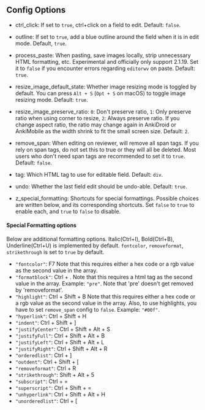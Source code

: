 ## Config Options

- ctrl_click: If set to `true`, ctrl+click on a field to edit. Default: `false`.

- outline: If set to `true`, add a blue outline around the field when it is in edit mode. Default, `true`.

- process_paste: When pasting, save images locally, strip unnecessary HTML formatting, etc. Experimental and officially only support 2.1.19. Set it to `false` if you encounter errors regarding `editorwv` on paste.  Default: `true`.

- resize_image_default_state: Whether image resizing mode is toggled by default. You can press `Alt + S` (`Opt + S` on macOS) to toggle image resizing mode. Default: `true`. 

- resize_image_preserve_ratio: `0`: Don't preserve ratio, `1`: Only preserve ratio when using corner to resize, `2`: Always preserve ratio. If you change aspect ratio, the ratio may change again in AnkiDroid or AnkiMobile as the width shrink to fit the small screen size. Default: `2`.

- remove_span: When editing on reviewer, will remove all span tags. If you rely on span tags, do not set this to true or they will all be deleted. Most users who don't need span tags are recommended to set it to `true`. Default: `false`.

- tag: Which HTML tag to use for editable field. Default: `div`.

- undo: Whether the last field edit should be undo-able. Default: `true`.

- z_special_formatting: Shortcuts for special formattings. Possible choices are written below, and its corresponding shortcuts. Set `false` to `true` to enable each, and `true` to `false` to disable.


#### Special Formatting options

Below are additional formatting options. Italic(Ctrl+I), Bold(Ctrl+B), Underline(Ctrl+U) is implemented by default. `fontcolor`, `removeformat`, `strikethrough` is set to `true` by default.

- `"fontcolor"`: F7
Note that this requires either a hex code or a rgb value as the second value in the array.
- `"formatblock"`: Ctrl + .
Note that this requires a html tag as the second value in the array. Example: `"pre"`. Note that 'pre' doesn't get removed by 'removeformat'.
- `"highlight"`: Ctrl + Shift + B
Note that this requires either a hex code or a rgb value as the second value in the array. Also, to use highlights, you have to set `remove_span` config to `false`. Example: `"#00f"`.
- `"hyperlink"`: Ctrl + Shift + H
- `"indent"`: Ctrl + Shift + ]
- `"justifyCenter"`: Ctrl + Shift + Alt + S
- `"justifyFull"`: Ctrl + Shift + Alt + B
- `"justifyLeft"`: Ctrl + Shift + Alt + L
- `"justifyRight"`: Ctrl + Shift + Alt + R
- `"orderedlist"`: Ctrl + ]
- `"outdent"`: Ctrl + Shift + [
- `"removeformat"`: Ctrl + R
- `"strikethrough"`: Shift + Alt + 5
- `"subscript"`: Ctrl + =
- `"superscript"`: Ctrl + Shift + =
- `"unhyperlink"`: Ctrl + Shift + Alt + H
- `"unorderedlist"`: Ctrl + [



